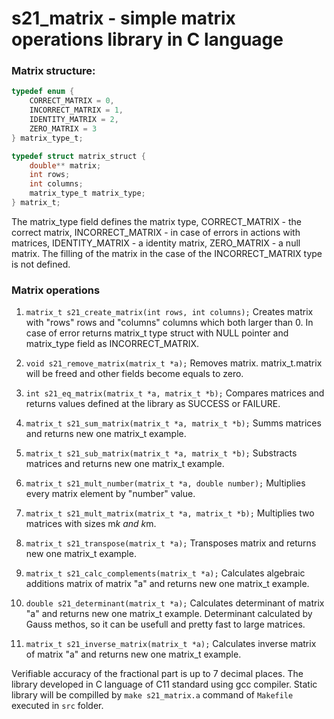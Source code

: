 # s21_matrix - simple matrix operations library in C language

### Matrix structure:

```c
typedef enum {
    CORRECT_MATRIX = 0,
    INCORRECT_MATRIX = 1,
    IDENTITY_MATRIX = 2,
    ZERO_MATRIX = 3
} matrix_type_t;

typedef struct matrix_struct {
    double** matrix;
    int rows;
    int columns;
    matrix_type_t matrix_type;
} matrix_t;
```  

The matrix_type field defines the matrix type, CORRECT_MATRIX - the correct matrix, INCORRECT_MATRIX - in case of errors in actions with matrices, IDENTITY_MATRIX - a identity matrix, ZERO_MATRIX - a null matrix.
The filling of the matrix in the case of the INCORRECT_MATRIX type is not defined.  

### Matrix operations

1. ```matrix_t s21_create_matrix(int rows, int columns);```
Creates matrix with "rows" rows and "columns" columns which both larger than 0. In case of error returns matrix_t type struct with NULL pointer and matrix_type field as INCORRECT_MATRIX.  

2. ```void s21_remove_matrix(matrix_t *a);```
Removes matrix. matrix_t.matrix will be freed and other fields become equals to zero.  

3. ```int s21_eq_matrix(matrix_t *a, matrix_t *b);```
Compares matrices and returns values defined at the library as SUCCESS or FAILURE.  

4. ```matrix_t s21_sum_matrix(matrix_t *a, matrix_t *b);```
Summs matrices and returns new one matrix_t example.  

5. ```matrix_t s21_sub_matrix(matrix_t *a, matrix_t *b);```
Substracts matrices and returns new one matrix_t example.  

6. ```matrix_t s21_mult_number(matrix_t *a, double number);```
Multiplies every matrix element by "number" value.  

7. ```matrix_t s21_mult_matrix(matrix_t *a, matrix_t *b);```
Multiplies two matrices with sizes m*k and k*m. 

8. ```matrix_t s21_transpose(matrix_t *a);```
Transposes matrix and returns new one matrix_t example.  

9. ```matrix_t s21_calc_complements(matrix_t *a);```
Calculates algebraic additions matrix of matrix "a" and returns new one matrix_t example.  

10. ```double s21_determinant(matrix_t *a);```
Calculates determinant of matrix "a" and returns new one matrix_t example. Determinant calculated by Gauss methos, so it can be usefull and pretty fast to large matrices.  

11. ```matrix_t s21_inverse_matrix(matrix_t *a);```
Calculates inverse matrix of matrix "a" and returns new one matrix_t example.  

Verifiable accuracy of the fractional part is up to 7 decimal places. The library developed in C language of C11 standard using gcc compiler. Static library will be compilled by ```make s21_matrix.a``` command of ```Makefile``` executed in ```src``` folder.  
